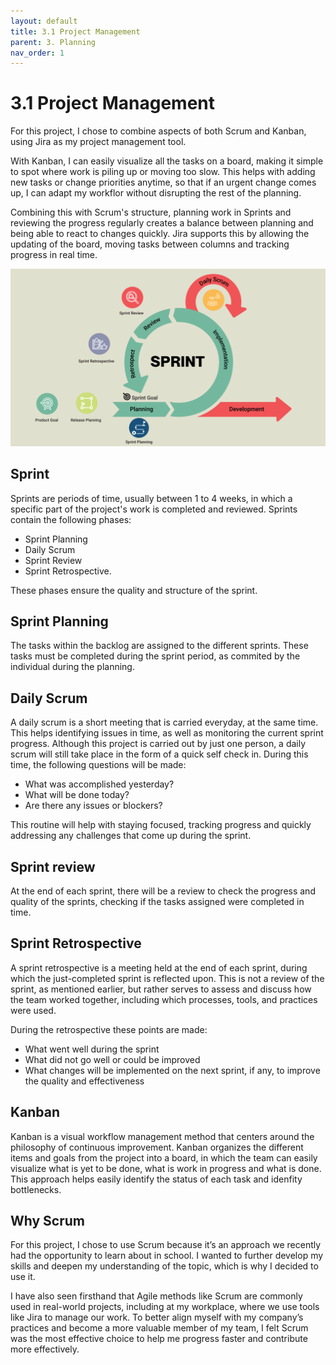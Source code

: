 ```yaml
---
layout: default
title: 3.1 Project Management
parent: 3. Planning
nav_order: 1
---
```


# 3.1 Project Management

For this project, I chose to combine aspects of both Scrum and Kanban, using Jira as my project management tool. 

With Kanban, I can easily visualize all the tasks on a board, making it simple to spot where work is piling up or moving too slow. This helps with adding new tasks or change priorities anytime, so that if an urgent change comes up, I can adapt my workflor without disrupting the rest of the planning.


Combining this with Scrum's structure, planning work in Sprints and reviewing the progress regularly creates a balance  between planning and being able to react to changes quickly. Jira supports this by allowing the updating of the board, moving tasks between columns and tracking progress in real time.

![Sprint_overview](../../resources/images/Sprint_Scrum.png)


## Sprint

Sprints are periods of time, usually between 1 to 4 weeks, in which a specific part of the project's work is completed and reviewed. Sprints contain the following phases:

- Sprint Planning
- Daily Scrum
- Sprint Review
- Sprint Retrospective.

These phases ensure the quality and structure of the sprint.

## Sprint Planning

The tasks within the backlog are assigned to the different sprints. These tasks must be completed during the sprint period, as commited by the individual during the planning.

## Daily Scrum

A daily scrum is a short meeting that is carried everyday, at the same time. This helps identifying issues in time, as well as monitoring the current sprint progress. Although this project is carried out by just one person, a daily scrum will still take place in the form of a quick self check in. During this time, the following questions will be made:

- What was accomplished yesterday?
- What will be done today?
- Are there any issues or blockers?

This routine will help with staying focused, tracking progress and quickly addressing any challenges that come up during the sprint.

## Sprint review

At the end of each sprint, there will be a review to check the progress and quality of the sprints, checking if the tasks assigned were completed in time.

## Sprint Retrospective

A sprint retrospective is a meeting held at the end of each sprint, during which the just-completed sprint is reflected upon. This is not a review of the sprint, as mentioned earlier, but rather serves to assess and discuss how the team worked together, including which processes, tools, and practices were used.

During the retrospective these points are made:

- What went well during the sprint
- What did not go well or could be improved
- What changes will be implemented on the next sprint, if any, to improve the quality and effectiveness

## Kanban

Kanban is a visual workflow management method that centers around the philosophy of continuous improvement. Kanban organizes the different items and goals from the project into a board, in which the team can easily visualize what is yet to be done, what is work in progress and what is done. This approach helps easily identify the status of each task and idenfity bottlenecks.

## Why Scrum

For this project, I chose to use Scrum because it’s an approach we recently had the opportunity to learn about in school. I wanted to further develop my skills and deepen my understanding of the topic, which is why I decided to use it.

I have also seen firsthand that Agile methods like Scrum are commonly used in real-world projects, including at my workplace, where we use tools like Jira to manage our work. To better align myself with my company’s practices and become a more valuable member of my team, I felt Scrum was the most effective choice to help me progress faster and contribute more effectively.